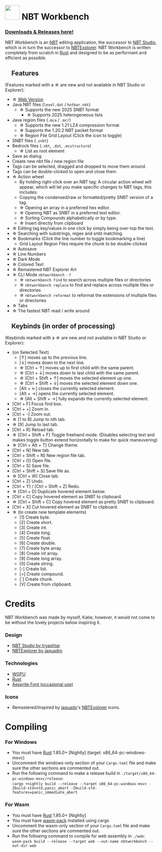 # <img src="icons/nbtworkbench.png" width=48> NBT Workbench

### [Downloads & Releases here!](https://github.com/RealRTTV/nbtworkbench/releases)

NBT Workbench is an [NBT](https://wiki.vg/NBT) editing application,
the successor to [NBT Studio](https://github.com/tryashtar/nbt-studio),
which is in turn the successor to [NBTExplorer](https://github.com/jaquadro/NBTExplorer).
NBT Workbench is written completely from scratch in [Rust](https://www.rust-lang.org/) and designed to be as performant and efficient as possible.

## <img src="icons/features.png" width=16> Features
(Features marked with a ☆ are new and not available in NBT Studio or Explorer):

* ☆ [Web Version](https://rttv.ca/main)
* Java NBT files (`level.dat` / `hotbar.nbt`)
  * ☆ Supports the new 2025 SNBT format
    * ☆ Supports 2025 heterogeneous lists
* Java region files (`.mca` / `.mcr`)
  * ☆ Supports the new 1.21 LZ4 compression format
  * ☆ Supports the 1.20.2 NBT packet format
  * ☆ Region File Grid Layout (Click the icon to toggle)
* SNBT files (`.snbt`)
* Bedrock files (`.nbt`, `.dat`, `.mcstructure`)
  * ☆ List as root element
* Save as dialog
* Create new nbt file / new region file
* Tags can be selected, dragged and dropped to move them around.
* Tags can be double-clicked to open and close them
* ☆ Action wheel
  * By holding right-click over an NBT tag: A circular action wheel will appear, which will let you make specific changes to NBT tags, this includes:
  * Copying the condensed/raw or formatted/pretty SNBT version of a tag.
  * ☆ Opening an array in a preferred hex editor.
  * ☆ Opening NBT as SNBT in a preferred text editor.
  * ☆ Sorting Compounds alphabetically or by type.
  * ☆ Insert directly from clipboard
* ☆ Editing tag key/values in one click by simply being over-top the text.
* ☆ Searching with substrings, regex and snbt matching.
* ☆ Bookmarks (Click the line number to toggle bookmarking a line)
  * Grid Layout Region Files require the chunk to be double-clicked
* ☆ Autosave
* ☆ Line Numbers
* ☆ Dark Mode
* ☆ Colored Text
* ☆ Remastered NBT Explorer Art
* ☆ CLI Mode `nbtworkbench -?`
  * ☆ `nbtworkbench find` to search across multiple files or directories
  * ☆ `nbtworkbench replace` to find and replace across multiple files or directories
  * ☆ `nbtworkbench reformat` to reformat the extensions of multiple files or directories
* ☆ Tabs
* ☆ The fastest NBT read / write around

## <img src="icons/keybinds.png" width=16> Keybinds (in order of processing)
(Keybinds marked with a ☆ are new and not available in NBT Studio or Explorer):
* (on Selected Text)
  * \[↑\] moves up to the previous line.
  * \[↓\] moves down to the next line.
  * ☆ \[Ctrl + ↑\] moves up to first child with the same parent.
  * ☆ \[Ctrl + ↓\] moves down to last child with the same parent.
  * ☆ \[Ctrl + Shift + ↑\] moves the selected element up one.
  * ☆ \[Ctrl + Shift + ↓\] moves the selected element down one.
  * \[Alt + ←\] closes the currently selected element.
  * \[Alt + →\] opens the currently selected element.
  * ☆ \[Alt + Shift + →\] fully expands the currently selected element.
* \[Ctrl + F\] Focus find box.
* \[Ctrl + +\] Zoom in.
* \[Ctrl + -\] Zoom out.
* ☆ \[1 to 8\] Jump to nth tab.
* ☆ \[9\] Jump to last tab.
* \[Ctrl + R\] Reload tab.
* ☆ \[Ctrl + Shift + F\] Toggle freehand mode. (Disables selecting text and makes toggle button extend horizontally to make for quick maneuvering)
* ☆ \[Ctrl + Alt + T\] Change theme.
* \[Ctrl + N\] New tab.
* \[Ctrl + Shift + N\] New region file tab.
* \[Ctrl + O\] Open file.
* \[Ctrl + S\] Save file.
* \[Ctrl + Shift + S\] Save file as.
* ☆ \[Ctrl + W\] Close tab.
* \[Ctrl + Z\] Undo.
* \[Ctrl + Y\] / \[Ctrl + Shift + Z\] Redo.
* ☆ \[Ctrl + D\] Duplicate hovered element below.
* \[Ctrl + C\] Copy hovered element as SNBT to clipboard.
* ☆ \[Ctrl + Shift + C\] Copy hovered element as pretty SNBT to clipboard.
* \[Ctrl + X\] Cut hovered element as SNBT to clipboard.
* ☆ (to create new template elements)
  * \[1\] Create byte.
  * \[2\] Create short.
  * \[3\] Create int.
  * \[4\] Create long.
  * \[5\] Create float.
  * \[6\] Create double.
  * \[7\] Create byte array.
  * \[8\] Create int array.
  * \[9\] Create long array.
  * \[0\] Create string.
  * \[-\] Create list.
  * \[=\] Create compound.
  * \[\`\] Create chunk.
  * \[V\] Create from clipboard.

# Credits
NBT Workbench was made by myself, Katie;
however, it would not come to be without the lovely projects below inspiring it.

### Design
* [NBT Studio by tryashtar](https://github.com/tryashtar/nbt-studio)
* [NBTExplorer by jaquadro](https://github.com/jaquadro/NBTExplorer)

### Technologies
* [WGPU](https://github.com/gfx-rs/wgpu)
* [Rust](https://rust-lang.org)
* [Aesprite Font (occasional use)](https://github.com/aseprite/aseprite/blob/main/data/fonts/aseprite_font.png)

### Icons
* Remastered/Inspired by [jaquado](https://github.com/jaquadro)'s [NBTExplorer](https://github.com/jaquadro/NBTExplorer) icons.

# Compiling
### For Windows
* You must have [Rust](https://rustup.rs) 1.85.0+ \[Nightly\] (target: x86_64-pc-windows-msvc)
* Uncomment the windows-only section of your `Cargo.toml` file and make sure the other sections are commented out.
* Run the following command to make a release build in `./target/x86_64-pc-windows-msvc/release`:\
`cargo +nightly build --release --target x86_64-pc-windows-msvc -Zbuild-std=std,panic_abort -Zbuild-std-features=panic_immediate_abort`
### For Wasm
* You must have [Rust](https://rustup.rs) 1.85.0+ \[Nightly\]
* You must have [wasm-pack](https://crates.io/crates/wasm-pack) installed using cargo
* Uncomment the wasm-only section of your `Cargo.toml` file and make sure the other sections are commented out.
* Run the following command to compile for web assembly in `./web`:\
`wasm-pack build --release --target web --out-name nbtworkbench --out-dir web`
